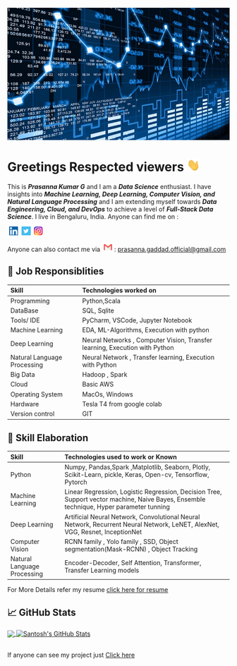 <img src = "https://github.com/Prasanna-Kumar-Gaddad/Prasanna-Kumar-Gaddad/blob/main/Images/Data%20Science.jpeg" height = 300 width = 100%><img>


# Greetings Respected viewers <img src="https://github.com/Prasanna-Kumar-Gaddad/Prasanna-Kumar-Gaddad/blob/main/Images/wave.gif" width="30px">

This is ***Prasanna Kumar G*** and I am a ***Data Science*** enthusiast. I have insights into ***Machine Learning, Deep Learning, Computer Vision, and Natural Language Processing*** and I am extending myself towards ***Data Engineering, Cloud, and DevOps*** to achieve a level of ***Full-Stack Data Science***. I live in Bengaluru, India. Anyone can find me on :

&nbsp;<a href = "linkedin.com/in/santosh-saxena" ><img src = "https://github.com/Prasanna-Kumar-Gaddad/Prasanna-Kumar-Gaddad/blob/main/Images/Linkedin.png" height="20"><img></a>
&nbsp;<a href = "https://scholar.google.com/citations?user=WifMgUgAAAAJ&hl=en" ><img src = "https://github.com/Prasanna-Kumar-Gaddad/Prasanna-Kumar-Gaddad/blob/main/Images/twitter.jpg" height="20"><img></a>
&nbsp;<a href = "https://www.instagram.com/santosh_saxena_60/" ><img src = "https://github.com/Prasanna-Kumar-Gaddad/Prasanna-Kumar-Gaddad/blob/main/Images/Instagram.jpeg" height="20"><img></a>


Anyone can also contact me via 
&nbsp;<img src = "https://github.com/Prasanna-Kumar-Gaddad/Prasanna-Kumar-Gaddad/blob/main/Images/gmail.png" width = 20><img> : prasanna.gaddad.official@gmail.com

## :wrench: Job Responsiblities

| Skill | Technologies worked on | 
|:--|:------------|
| Programming | Python,Scala |
| DataBase | SQL, Sqlite |
| Tools/ IDE | PyCharm, VSCode, Jupyter Notebook |
| Machine Learning | EDA, ML-Algorithms, Execution with python |
| Deep Learning | Neural Networks , Computer Vision, Transfer learning, Execution with Python |
| Natural Language Processing | Neural Network , Transfer learning, Execution with Python |
| Big Data | Hadoop , Spark |
| Cloud | Basic AWS |
| Operating System | MacOs, Windows |
| Hardware | Tesla T4 from google colab |
| Version control | GIT |

## :notebook_with_decorative_cover: Skill Elaboration

| Skill | Technologies used to work or Known | 
|:--|:------------|
| Python | Numpy, Pandas,Spark ,Matplotlib, Seaborn, Plotly, Scikit-Learn, pickle, Keras, Open-cv, Tensorflow, Pytorch |
| Machine Learning | Linear Regression, Logistic Regression, Decision Tree, Support vector machine, Naive Bayes, Ensemble technique, Hyper parameter tunning  |
| Deep Learning | Artificial Neural Network, Convolutional Neural Network, Recurrent Neural Network, LeNET, AlexNet, VGG, Resnet, InceptionNet |
| Computer Vision | RCNN family , Yolo family , SSD, Object segmentation(Mask-RCNN) , Object Tracking  |
| Natural Language Processing | Encoder-Decoder, Self Attention, Transformer, Transfer Learning models |

For More Details refer my resume <a href = "https://github.com/SAXENA-SANTOSH/Resume">click here for resume</a>
  
  ## &#x1f4c8; GitHub Stats
<a href="https://github.com/SAXENA-SANTOSH/SAXENA-SANTOSH">
  <img align="center" src="https://github-readme-stats.vercel.app/api/top-langs/?username=SAXENA-SANTOSH&hide=java,html&title_color=ffffff&text_color=c9cacc&icon_color=2bbc8a&bg_color=1d1f21" width="40%"/>
</a>
<a href="https://github.com/SAXENA-SANTOSH/SAXENA-SANTOSH">
  <img align="center" src="https://github-readme-stats.vercel.app/api?username=SAXENA-SANTOSH&show_icons=true&line_height=33&count_private=true&title_color=ffffff&text_color=c9cacc&icon_color=2bbc8a&bg_color=1d1f21" alt="Santosh's GitHub Stats" width="56%" />
</a>



<br>
<br>

If anyone can see my project just <a href = "https://github.com/SAXENA-SANTOSH?tab=repositories">Click here</a>


